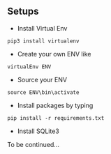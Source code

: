 ## Setups

* Install Virtual Env
```
pip3 install virtualenv 
```

* Create your own ENV like
```
virtualEnv ENV
```

* Source your ENV
```
source ENV\bin\activate
```

* Install packages by typing
```
pip install -r requirements.txt
```

* Install SQLite3

To be continued...
